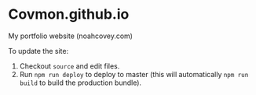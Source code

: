 # Covmon.github.io
My portfolio website (noahcovey.com)

To update the site:
1) Checkout `source` and edit files.
2) Run `npm run deploy` to deploy to master (this will automatically `npm run build` to build the production bundle).
